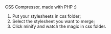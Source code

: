 CSS Compressor, made with PHP :)

1. Put your stylesheets in css folder;
2. Select the stylesheet you want to merge;
3. Click minify and watch the magic in css folder.
